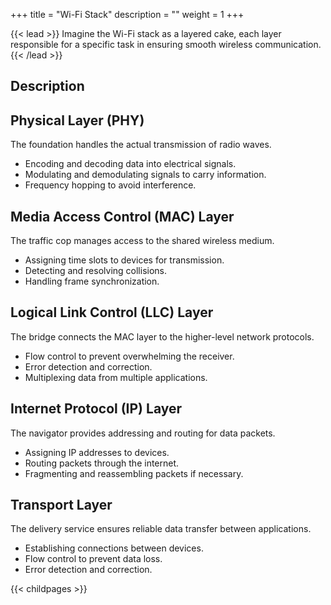 +++
title = "Wi-Fi Stack"
description = ""
weight = 1
+++


{{< lead >}}
Imagine the Wi-Fi stack as a layered cake, each layer responsible for a specific task in ensuring smooth wireless communication.
{{< /lead >}}

## Description


## Physical Layer (PHY)
The foundation handles the actual transmission of radio waves.

- Encoding and decoding data into electrical signals.
- Modulating and demodulating signals to carry information.
- Frequency hopping to avoid interference.
## Media Access Control (MAC) Layer
The traffic cop manages access to the shared wireless medium.   

- Assigning time slots to devices for transmission.
- Detecting and resolving collisions.
- Handling frame synchronization.
## Logical Link Control (LLC) Layer
The bridge connects the MAC layer to the higher-level network protocols.

- Flow control to prevent overwhelming the receiver.
- Error detection and correction.
- Multiplexing data from multiple applications.
## Internet Protocol (IP) Layer
The navigator provides addressing and routing for data packets.

- Assigning IP addresses to devices.
- Routing packets through the internet.
- Fragmenting and reassembling packets if necessary.
## Transport Layer
The delivery service ensures reliable data transfer between applications.

- Establishing connections between devices.
- Flow control to prevent data loss.
- Error detection and correction.

{{< childpages >}}